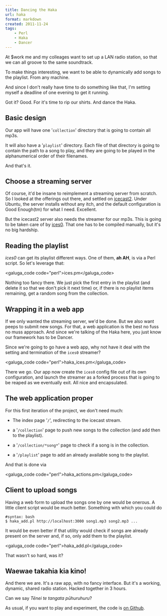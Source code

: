 ```yaml
---
title: Dancing the Haka
url: haka
format: markdown
created: 2011-11-24
tags:
    - Perl
    - Haka
    - Dancer
---
```


At $work me and my colleages want to set up a LAN
radio station, so that we can all groove to the same 
soundtrack. 

To make things interesting, we want to be able
to dynamically add songs to the playlist. From any machine.

And since I don't really have time to do something like that,
I'm setting myself a deadline of one evening to get it running.

Got it? Good. For it's time to rip our shirts. And dance the Haka.

## Basic design

Our app will have one '`collection`' directory that is
going to contain all mp3s. 

It will also have a '`playlist`' directory. Each file of that directory is
going to contain the path to a song to play, and they are going to be played 
in the alphanumerical order of their filenames.

And that's it.

## Choose a streaming server

Of course, it'd be insane to reimplement a streaming server from 
scratch. So I looked at the offerings out there, and settled on
[icecast2](http://www.icecast.org). Under Ubuntu, the server
installs without any itch, and the default configuration is 
Good Enough(tm) for what I need. Excellent.

But the icecast2 server also needs the streamer for our mp3s.
This is going to be taken care of by [ices0](http://www.icecast.org/ices.php).
That one has to be compiled manually, but it's no big hardship. 

## Reading the playlist

*ices0* can get its playlist different ways. One of them, **ah AH**, is via a 
Perl script. So let's leverage that:

<galuga_code code="perl">ices.pm</galuga_code>

Nothing too fancy there. We just pick the first entry in the playlist
(and delete it so that we don't pick it next time) or, if there is no
playlist items remaining, get a random song from the collection. 

## Wrapping it in a web app

If we only wanted the streaming server, we'd be done. But we also want
peeps to submit new songs. For that, a web application is the 
best no fuss no muss approach. And since we're talking of the Haka here,
you just know our framework has to be Dancer.

Since we're going to go have a web app, why not have it deal with 
the setting and termination of the `ices0` streamer?  

<galuga_code code="perl">haka_ices.pm</galuga_code>

There we go. Our app now create the `ices0` config file out of
its own configuration, and launch the streamer as a forked 
process that is going to be reaped as we eventually exit. All nice
and encapsulated.

## The web application proper

For this first iteration of the project, we don't need much:

* The index page '`/`', redirecting to the icecast stream.

* a '`/collection`' page to push new songs to the collection (and add then to
the playlist).

* a '`/collection/*song*`' page to check if a song is in the collection.

* a '`/playlist`' page to add an already available song to the playlist.

And that is done via 

<galuga_code code="perl">haka_actions.pm</galuga_code>

## Client to upload songs

Having a web form to upload the songs one by one would be onerous. 
A little client script would be much better. Something with which you could do

    #syntax: bash
    $ haka_add.pl http://localhost:3000 song1.mp3 song2.mp3 ...

It would be even better if that utility would check if songs are already
present on the server and, if so, only add them to the playlist.

<galuga_code code="perl">haka_add.pl</galuga_code>

That wasn't so hard, was it?

## Waewae takahia kia kino!

And there we are. It's a raw app, with no fancy interface. But it's a working, dynamic,
shared radio station. Hacked together in 3 hours. 

Can we say
*Tēnei te tangata pūhuruhuru*?

As usual, if you want to play and experiment, the code is [on
Github](https://github.com/yanick/haka).  


